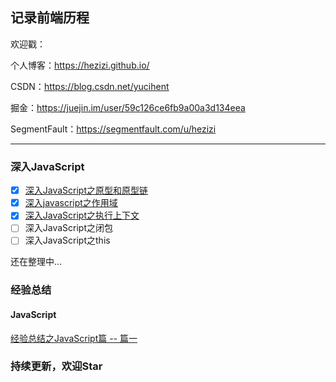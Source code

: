 ## 记录前端历程


欢迎戳：

个人博客：https://hezizi.github.io/

CSDN：https://blog.csdn.net/yucihent

掘金：https://juejin.im/user/59c126ce6fb9a00a3d134eea

SegmentFault：https://segmentfault.com/u/hezizi

---

### 深入JavaScript
- [x] [深入JavaScript之原型和原型链](https://github.com/hezizi/myBlog/issues/1)
- [x] [深入javascript之作用域](https://github.com/hezizi/myBlog/issues/2)
- [x] [深入JavaScript之执行上下文](https://github.com/hezizi/myBlog/issues/3)
- [ ] 深入JavaScript之闭包
- [ ] 深入JavaScript之this

还在整理中...


### 经验总结
#### JavaScript
[经验总结之JavaScript篇 -- 篇一](https://github.com/hezizi/myBlog/issues/4)
  



### 持续更新，欢迎Star

